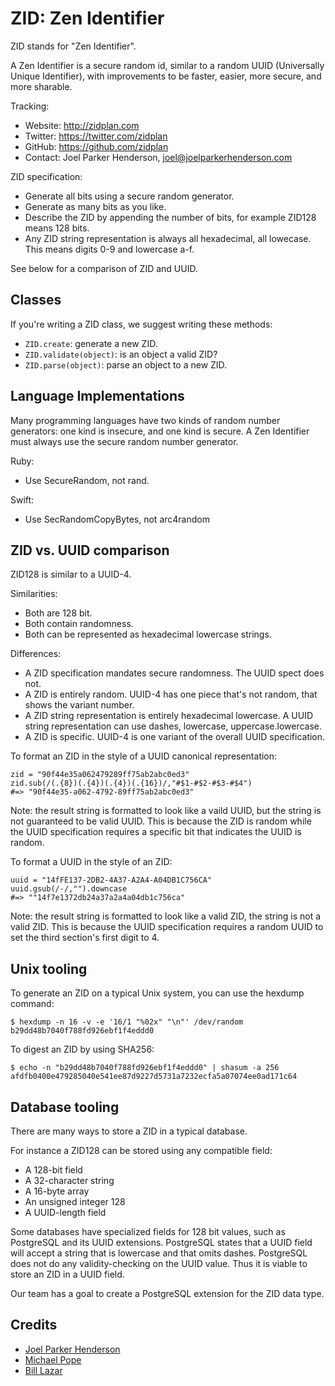 # ZID: Zen Identifier

ZID stands for "Zen Identifier".

A Zen Identifier is a secure random id, similar to a random UUID (Universally Unique Identifier), with improvements to be faster, easier, more secure, and more sharable.

Tracking:

  * Website: <a href="http://zidplan.com">http://zidplan.com</a>
  * Twitter: <a href="https://twitter.com/zidplan">https://twitter.com/zidplan</a>
  * GitHub: <a href="https://github.com/zidplan">https://github.com/zidplan</a>
  * Contact: Joel Parker Henderson, <joel@joelparkerhenderson.com>

ZID specification:

  * Generate all bits using a secure random generator.
  * Generate as many bits as you like.
  * Describe the ZID by appending the number of bits, for example ZID128 means 128 bits.
  * Any ZID string representation is always all hexadecimal, all lowecase. This means digits 0-9 and lowercase a-f.

See below for a comparison of ZID and UUID.

## Classes

If you're writing a ZID class, we suggest writing these methods:

  * `ZID.create`: generate a new ZID.
  * `ZID.validate(object)`: is an object a valid ZID?
  * `ZID.parse(object)`: parse an object to a new ZID.

## Language Implementations

Many programming languages have two kinds of random number generators: one kind is insecure, and one kind is secure. A Zen Identifier must always use the secure random number generator.

Ruby:

  * Use SecureRandom, not rand.

Swift:

  * Use SecRandomCopyBytes, not arc4random

## ZID vs. UUID comparison

ZID128 is similar to a UUID-4.

Similarities:

  * Both are 128 bit.
  * Both contain randomness.
  * Both can be represented as hexadecimal lowercase strings.

Differences:

  * A ZID specification mandates secure randomness. The UUID spect does not.
  * A ZID is entirely random. UUID-4 has one piece that's not random, that shows the variant number.
  * A ZID string representation is entirely hexadecimal lowercase. A UUID string representation can use dashes, lowercase, uppercase.lowercase.
  * A ZID is specific. UUID-4 is one variant of the overall UUID specification.

To format an ZID in the style of a UUID canonical representation:

    zid = "90f44e35a062479289ff75ab2abc0ed3"
    zid.sub(/(.{8})(.{4})(.{4})(.{16})/,"#$1-#$2-#$3-#$4")
    #=> "90f44e35-a062-4792-89ff75ab2abc0ed3"

Note: the result string is formatted to look like a vaild UUID, but the string is not guaranteed to be valid UUID. This is because the ZID is random while the UUID specification requires a specific bit that indicates the UUID is random.

To format a UUID in the style of an ZID:

    uuid = "14fFE137-2DB2-4A37-A2A4-A04DB1C756CA"
    uuid.gsub(/-/,"").downcase
    #=> ""14f7e1372db24a37a2a4a04db1c756ca"

Note: the result string is formatted to look like a valid ZID, the string is not a valid ZID. This is because the UUID specification requires a random UUID to set the third section's first digit to 4.


## Unix tooling

To generate an ZID on a typical Unix system, you can use the hexdump command:

    $ hexdump -n 16 -v -e '16/1 "%02x" "\n"' /dev/random
    b29dd48b7040f788fd926ebf1f4eddd0

To digest an ZID by using SHA256:

    $ echo -n "b29dd48b7040f788fd926ebf1f4eddd0" | shasum -a 256
    afdfb0400e479285040e541ee87d9227d5731a7232ecfa5a07074ee0ad171c64


## Database tooling

There are many ways to store a ZID in a typical database.

For instance a ZID128 can be stored using any compatible field:

  * A 128-bit field
  * A 32-character string
  * A 16-byte array
  * An unsigned integer 128
  * A UUID-length field

Some databases have specialized fields for 128 bit values, such as PostgreSQL and its UUID extensions. PostgreSQL states that a UUID field will accept a string that is lowercase and that omits dashes. PostgreSQL does not do any validity-checking on the UUID value. Thus it is viable to store an ZID in a UUID field.

Our team has a goal to create a PostgreSQL extension for the ZID data type.

## Credits

* [Joel Parker Henderson](https://github.com/joelparkerhenderson)
* [Michael Pope](https://github.com/amorphid)
* [Bill Lazar](https://github.com/billsaysthis)

